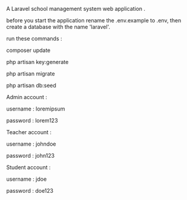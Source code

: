 A Laravel school management system web application .

before you start the application rename the .env.example to .env, then create a database with the name 'laravel'.

run these commands :

composer update

php artisan key:generate

php artisan migrate

php artisan db:seed

Admin account :

username : loremipsum

password : lorem123

Teacher account :

username : johndoe

password : john123

Student account :

username : jdoe

password : doe123
